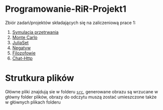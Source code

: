 # Programowanie-RiR-Projekt1
Zbiór zadań/projektów składających się na zaliczeniową prace 1:
1. [Symulacja przetrwania]('Survival)
2. [Monte Carlo]('MonteCarlo')
3. [JuliaSet]('JuliaSet')
4. [Negatyw]('Negatwy')
5. [Filozofowie]('filozofowie')
6. [Chat-Http]('Chat')

# Strutkura plików
Główne pliki znajdują sie w folderu [`src`](src), generowane obrazu są wrzucane w główny folder plików, obrazy do odczytu muszą zostać umieszczone także w głównych plikach folderu
